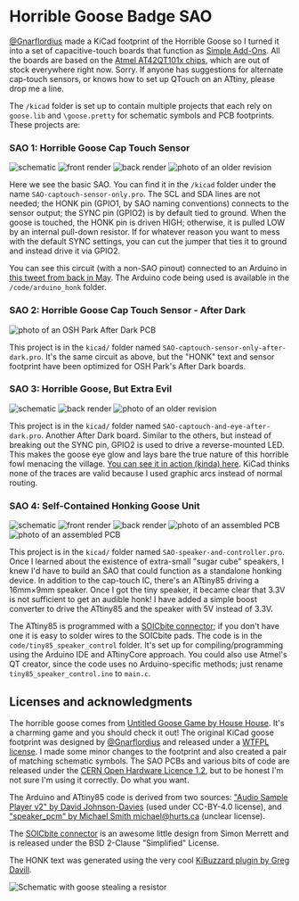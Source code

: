 # Horrible Goose Badge SAO

[@Gnarflordius](https://twitter.com/Gnarflordius) made a KiCad footprint of the Horrible Goose so I turned it into a set of capacitive-touch boards that function as [Simple Add-Ons](https://hackaday.com/2019/03/20/introducing-the-shitty-add-on-v1-69bis-standard/). All the boards are based on the [Atmel AT42QT101x chips](http://ww1.microchip.com/downloads/en/DeviceDoc/40001947A.pdf), which are out of stock everywhere right now. Sorry. If anyone has suggestions for alternate cap-touch sensors, or knows how to set up QTouch on an ATtiny, please drop me a line.

The `/kicad` folder is set up to contain multiple projects that each rely on `goose.lib` and `\goose.pretty` for schematic symbols and PCB footprints. These projects are:

### SAO 1: Horrible Goose Cap Touch Sensor

![schematic](schematic1.png)
![front render](front1.png)
![back render](back1.png)
![photo of an older revision](pcb1.jpg)

Here we see the basic SAO. You can find it in the `/kicad` folder under the name `SAO-captouch-sensor-only.pro`. The SCL and SDA lines are not needed; the HONK pin (GPIO1, by SAO naming conventions) connects to the sensor output; the SYNC pin (GPIO2) is by default tied to ground. When the goose is touched, the HONK pin is driven HIGH; otherwise, it is pulled LOW by an internal pull-down resistor. If for whatever reason you want to mess with the default SYNC settings, you can cut the jumper that ties it to ground and instead drive it via GPIO2.

You can see this circuit (with a non-SAO pinout) connected to an Arduino in [this tweet from back in May](https://twitter.com/heyspacebuck/status/1396235318634840066). The Arduino code being used is available in the `/code/arduino_honk` folder.

### SAO 2: Horrible Goose Cap Touch Sensor - After Dark

![photo of an OSH Park After Dark PCB](pcb2.jpg)

This project is in the `kicad/` folder named `SAO-captouch-sensor-only-after-dark.pro`. It's the same circuit as above, but the "HONK" text and sensor footprint have been optimized for OSH Park's After Dark boards. 

### SAO 3: Horrible Goose, But Extra Evil

![schematic](schematic3.png)
![back render](back3.png)
![photo of an older revision](pcb3.jpg)

This project is in the `kicad/` folder named `SAO-captouch-and-eye-after-dark.pro`. Another After Dark board. Similar to the others, but instead of breaking out the SYNC pin, GPIO2 is used to drive a reverse-mounted LED. This makes the goose eye glow and lays bare the true nature of this horrible fowl menacing the village. [You can see it in action (kinda) here](https://twitter.com/heyspacebuck/status/1437613800312610819). KiCad thinks none of the traces are valid because I used graphic arcs instead of normal routing.

### SAO 4: Self-Contained Honking Goose Unit

![schematic](schematic4.png)
![front render](front4.png)
![back render](back4.png)
![photo of an assembled PCB](pcb4a.jpg)
![photo of an assembled PCB](pcb4b.jpg)

This project is in the `kicad/` folder named `SAO-speaker-and-controller.pro`. Once I learned about the existence of extra-small "sugar cube" speakers, I knew I'd have to build an SAO that could function as a standalone honking device. In addition to the cap-touch IC, there's an ATtiny85 driving a 16mm×9mm speaker. Once I got the tiny speaker, it became clear that 3.3V is not sufficient to get an audible honk! I have added a simple boost converter to drive the ATtiny85 and the speaker with 5V instead of 3.3V.

The ATtiny85 is programmed with a [SOICbite connector](https://hackaday.io/project/165917-soicbite-programmingdebug-connector-footprint); if you don't have one it is easy to solder wires to the SOICbite pads. The code is in the `code/tiny85_speaker_control` folder. It's set up for compiling/programming using the Arduino IDE and ATtinyCore approach. You could also use Atmel's QT creator, since the code uses no Arduino-specific methods; just rename `tiny85_speaker_control.ino` to `main.c`.

## Licenses and acknowledgments 

The horrible goose comes from [Untitled Goose Game by House House](https://goose.game/). It's a charming game and you should check it out! The original KiCad goose footprint was designed by [@Gnarflordius](https://twitter.com/Gnarflordius) and released under a [WTFPL license](http://www.wtfpl.net/). I made some minor changes to the footprint and also created a pair of matching schematic symbols. The SAO PCBs and various bits of code are released under the [CERN Open Hardware Licence 1.2](https://en.wikipedia.org/wiki/CERN_Open_Hardware_Licence), but to be honest I'm not sure I'm using it correctly. Do what you want.

The Arduino and ATtiny85 code is derived from two sources: ["Audio Sample Player v2" by David Johnson-Davies](http://www.technoblogy.com/show?QBB) (used under CC-BY-4.0 license), and ["speaker_pcm" by Michael Smith <michael@hurts.ca>](https://playground.arduino.cc/Code/PCMAudio/) (unclear license).

The [SOICbite connector](https://hackaday.io/project/165917-soicbite-programmingdebug-connector-footprint) is an awesome little design from Simon Merrett and is released under the BSD 2-Clause "Simplified" License.

The HONK text was generated using the very cool [KiBuzzard plugin by Greg Davill](https://github.com/gregdavill/KiBuzzard).

![Schematic with goose stealing a resistor](stolen.png)
